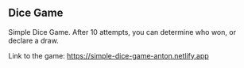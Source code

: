 ## Dice Game

Simple Dice Game. After 10 attempts, you can determine who won, or declare a draw.

Link to the game: https://simple-dice-game-anton.netlify.app